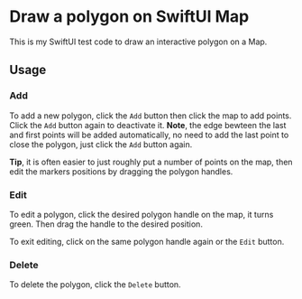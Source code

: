 # Draw a polygon on SwiftUI Map

This is my SwiftUI test code to draw an interactive polygon on a Map.

## Usage

### Add

To add a new polygon, click the `Add` button then click the map to add points. 
Click the `Add` button again to deactivate it. 
**Note**, the edge bewteen the last and first points 
will be added automatically, no need to add the last point to close the polygon, 
just click the `Add` button again.

**Tip**, it is often easier to just roughly put a number of points on the map, then edit the markers positions by dragging the polygon handles.  

### Edit

To edit a polygon, click the desired polygon handle on the map, it turns green.
Then drag the handle to the desired position. 

To exit editing, click on the same polygon handle again or the `Edit` button.

### Delete

To delete the polygon, click the `Delete` button.

